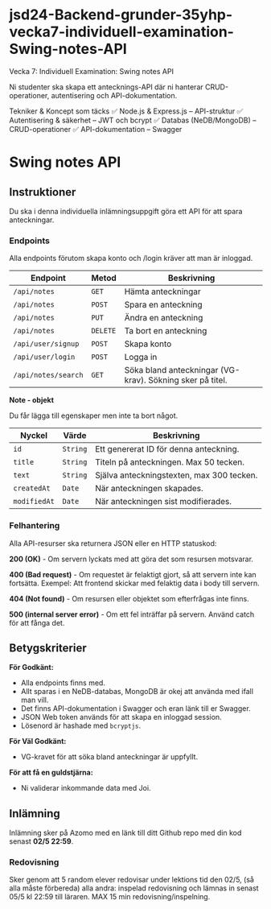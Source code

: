# jsd24-Backend-grunder-35yhp-vecka7-individuell-examination-Swing-notes-API
Vecka 7: Individuell Examination: Swing notes API


Ni studenter ska skapa ett antecknings-API där ni hanterar CRUD-operationer, autentisering och API-dokumentation.

Tekniker & Koncept som täcks
✅ Node.js & Express.js – API-struktur
✅ Autentisering & säkerhet – JWT och bcrypt
✅ Databas (NeDB/MongoDB) – CRUD-operationer
✅ API-dokumentation – Swagger

# Swing notes API

## Instruktioner

Du ska i denna individuella inlämningsuppgift göra ett API för att spara anteckningar.

### Endpoints

Alla endpoints förutom skapa konto och /login kräver att man är inloggad.

|  Endpoint |  Metod |  Beskrivning |
|---|---|---|
| `/api/notes` | `GET` | Hämta anteckningar |
| `/api/notes` | `POST` | Spara en anteckning |
| `/api/notes` | `PUT` | Ändra en anteckning |
| `/api/notes` | `DELETE` | Ta bort en anteckning |
| `/api/user/signup` | `POST` | Skapa konto |
| `/api/user/login` | `POST` | Logga in |
| `/api/notes/search` | `GET` | Söka bland anteckningar (VG-krav). Sökning sker på titel. |

**Note - objekt**

Du får lägga till egenskaper men inte ta bort något.

| Nyckel | Värde | Beskrivning |
|---|---|---|
| `id` | `String` | Ett genererat ID för denna anteckning. |
| `title` | `String` |  Titeln på anteckningen. Max 50 tecken. |
| `text` | `String` | Själva anteckningstexten, max 300 tecken. |
| `createdAt` | `Date` | När anteckningen skapades. |
| `modifiedAt` | `Date` | När anteckningen sist modifierades. |

### Felhantering

Alla API-resurser ska returnera JSON eller en HTTP statuskod:

**200 (OK)** - Om servern lyckats med att göra det som resursen motsvarar.

**400 (Bad request)** - Om requestet är felaktigt gjort, så att servern inte kan fortsätta. Exempel: Att frontend skickar med 
felaktig data i body till servern.

**404 (Not found)** - Om resursen eller objektet som efterfrågas inte finns.

**500 (internal server error)** - Om ett fel inträffar på servern. Använd catch för att fånga det.

## Betygskriterier

**För Godkänt:**
* Alla endpoints finns med.
* Allt sparas i en NeDB-databas, MongoDB är okej att använda med ifall man vill.
* Det finns API-dokumentation i Swagger och eran länk till er Swagger.
* JSON Web token används för att skapa en inloggad session.
* Lösenord är hashade med `bcryptjs`.

**För Väl Godkänt:**
* VG-kravet för att söka bland anteckningar är uppfyllt.

**För att få en guldstjärna:**
* Ni validerar inkommande data med Joi.

## Inlämning

Inlämning sker på Azomo med en länk till ditt Github repo med din kod senast **02/5 22:59**.

### Redovisning
Sker genom att 5 random elever redovisar under lektions tid den 02/5, (så alla måste förbereda) alla andra: inspelad redovisning och lämnas in senast 05/5 kl 22:59 till läraren. MAX 15 min redovisning/inspelning.
